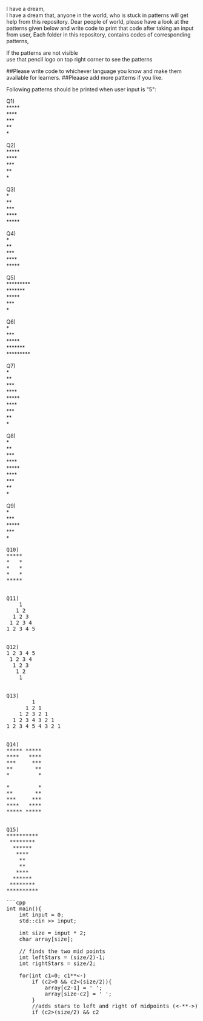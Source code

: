 I have a dream,  
I have a dream that, anyone in the world, who is stuck in patterns will get help from this repository.
Dear people of world, please have a look at the patterns given below and write code to print that code after taking an input from user,
Each folder in this repository, contains codes of corresponding patterns,  


If the patterns are not visible   
use that pencil logo on top right corner to see the patterns  

##Please write code to whichever language you know and make them available for learners.
##Pleaase add more patterns if you like.  


Following patterns should be printed when user input is "5":  

Q1)  
   \*****  
   \****  
   \***  
   \**  
   \*  


Q2)  
\*****  
 \****  
  \***  
   \**  
    \*  


Q3)  
\*  
\**  
\***  
\****  
\*****  
 

Q4)  
    \*  
   \**  
  \***  
 \****  
\*****  


Q5)  
\*********  
 \*******  
  \*****  
   \***  
    \*  


Q6)  
    \*  
   \***  
  \*****  
 \*******  
\*********  
 

Q7)  
\*  
\**  
\***  
\****  
\*****  
\****  
\***  
\**  
\*  


Q8)  
    \*  
   \**  
  \***  
 \****  
\*****  
 \****  
  \***  
   \**  
    \*  


Q9)  
    \*  
   \***  
  \*****  
   \***  
    \*  

<pre>
Q10)  
*****  
*   *  
*   *  
*   *  
*****  


Q11)  
    1
   1 2
  1 2 3 
 1 2 3 4
1 2 3 4 5


Q12)  
1 2 3 4 5
 1 2 3 4
  1 2 3 
   1 2
    1


Q13)  
        1
      1 2 1
    1 2 3 2 1
  1 2 3 4 3 2 1
1 2 3 4 5 4 3 2 1


Q14)
***** *****
****   ****
***     ***
**       **
*         *

*         *
**       **
***     ***
****   ****
***** *****


Q15)
**********
 ********
  ******
   ****
    **
    **
   ****
  ******
 ********
**********

```cpp
int main(){
    int input = 0;
    std::cin >> input;
    
    int size = input * 2;
    char array[size];
    
    // finds the two mid points
    int leftStars = (size/2)-1;
    int rightStars = size/2;
    
    for(int c1=0; c1<size; c1++){
        array[c1] = '*';
    }
    
    for(int c2=0; c2<size; c2++){
        //subtracts stars from out to in (->**<-)
        if (c2>0 && c2<(size/2)){
            array[c2-1] = ' ';
            array[size-c2] = ' ';
        }
        //adds stars to left and right of midpoints (<-**->)
        if (c2>(size/2) && c2<size){
            array[leftStars-1]='*';
            array[rightStars+1] = '*';
            leftStars--;
            rightStars++;
        }
        // prints the array for each line
        for(int c3=0; c3<size; c3++){
            std::cout << array[c3];
            }
            std::cout << std::endl;
    }
    return 0;
}
```

